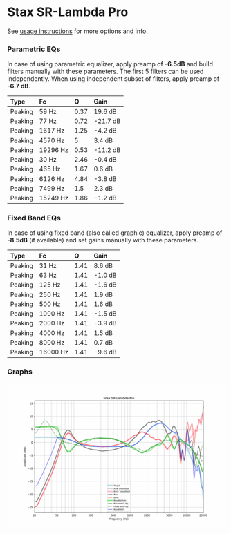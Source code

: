 # Stax SR-Lambda Pro
See [usage instructions](https://github.com/jaakkopasanen/AutoEq#usage) for more options and info.

### Parametric EQs
In case of using parametric equalizer, apply preamp of **-6.5dB** and build filters manually
with these parameters. The first 5 filters can be used independently.
When using independent subset of filters, apply preamp of **-6.7 dB**.

| Type    | Fc       |    Q | Gain     |
|:--------|:---------|:-----|:---------|
| Peaking | 59 Hz    | 0.37 | 19.6 dB  |
| Peaking | 77 Hz    | 0.72 | -21.7 dB |
| Peaking | 1617 Hz  | 1.25 | -4.2 dB  |
| Peaking | 4570 Hz  | 5    | 3.4 dB   |
| Peaking | 19296 Hz | 0.53 | -11.2 dB |
| Peaking | 30 Hz    | 2.46 | -0.4 dB  |
| Peaking | 465 Hz   | 1.67 | 0.6 dB   |
| Peaking | 6126 Hz  | 4.84 | -3.8 dB  |
| Peaking | 7499 Hz  | 1.5  | 2.3 dB   |
| Peaking | 15249 Hz | 1.86 | -1.2 dB  |

### Fixed Band EQs
In case of using fixed band (also called graphic) equalizer, apply preamp of **-8.5dB**
(if available) and set gains manually with these parameters.

| Type    | Fc       |    Q | Gain    |
|:--------|:---------|:-----|:--------|
| Peaking | 31 Hz    | 1.41 | 8.6 dB  |
| Peaking | 63 Hz    | 1.41 | -1.0 dB |
| Peaking | 125 Hz   | 1.41 | -1.6 dB |
| Peaking | 250 Hz   | 1.41 | 1.9 dB  |
| Peaking | 500 Hz   | 1.41 | 1.6 dB  |
| Peaking | 1000 Hz  | 1.41 | -1.5 dB |
| Peaking | 2000 Hz  | 1.41 | -3.9 dB |
| Peaking | 4000 Hz  | 1.41 | 1.5 dB  |
| Peaking | 8000 Hz  | 1.41 | 0.7 dB  |
| Peaking | 16000 Hz | 1.41 | -9.6 dB |

### Graphs
![](./Stax%20SR-Lambda%20Pro.png)